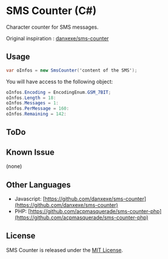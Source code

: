 # SMS Counter (C#)

Character counter for SMS messages.

Original inspiration : [danxexe/sms-counter](https://github.com/danxexe/sms-counter)

## Usage

```csharp
var oInfos = new SmsCounter('content of the SMS');
```

You will have access to the following object:

```csharp
oInfos.Encoding = EncodingEnum.GSM_7BIT;
oInfos.Length = 18:
oInfos.Messages = 1:
oInfos.PerMessage = 160:
oInfos.Remaining = 142:
```

## ToDo

## Known Issue

(none)


## Other Languages

- Javascript: [https://github.com/danxexe/sms-counter](https://github.com/danxexe/sms-counter)
- PHP: [https://github.com/acpmasquerade/sms-counter-php](https://github.com/acpmasquerade/sms-counter-php)


## License

SMS Counter is released under the [MIT License](LICENSE.txt).